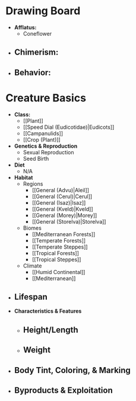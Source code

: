 # Drawing Board
- **Afflatus:**
	- Coneflower
- **Chimerism:**
	- 
- **Behavior:**
	- 
# Creature Basics
- **Class:**
	- [[Plant]]
	- [[Speed Dial (Eudicotidae)|Eudicots]]
	- [[Campanulids]]
	- [[Crop (Plant)]]
- **Genetics & Reproduction**
	- Sexual Reproduction
	- Seed Birth
- **Diet**
	- N/A
- **Habitat**
	- Regions
		- [[General (Advu)|Aleil]]
		- [[General (Cerul)|Cerul]]
		- [[General (Isaz)|Isaz]]
		- [[General (Kveld)|Kveld]]
		- [[General (Morey)|Morey]]
		- [[General (Storelva)|Storelva]]
	- Biomes
		- [[Mediterranean Forests]]
		- [[Temperate Forests]]
		- [[Temperate Steppes]]
		- [[Tropical Forests]]
		- [[Tropical Steppes]]
	- Climate
		- [[Humid Continental]]
		- [[Mediterranean]]
- **Lifespan**
	- 
- **Characteristics & Features**
	- Height/Length
		- 
	- Weight
		- 
- **Body Tint, Coloring, & Marking**
	- 
- **Byproducts & Exploitation**
	- 